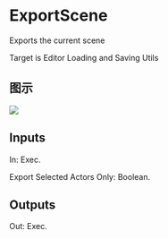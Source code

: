 # ExportScene

Exports the current scene

Target is Editor Loading and Saving Utils

## 图示

![]($-20221218-18493485.png)

## Inputs

In: Exec.

Export Selected Actors Only: Boolean.  

## Outputs

Out: Exec.

